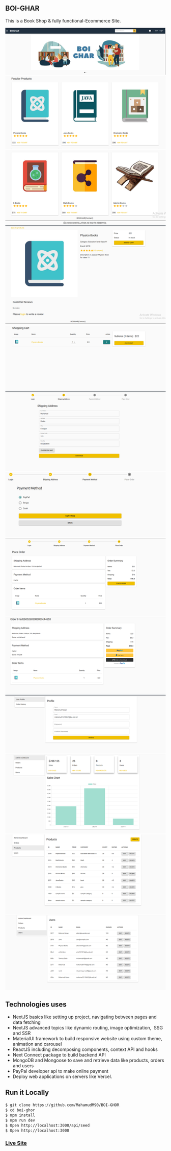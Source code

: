 ## BOI-GHAR 

This is a Book Shop & fully functional-Ecommerce Site. 


![ScreenShot of Form](screenshorts/lol.png)
![ScreenShot of Form](screenshorts/lala.png)
![ScreenShot of Form](screenshorts/a.png)
![ScreenShot of Form](screenshorts/b.png)
![ScreenShot of Form](screenshorts/c.png)
![ScreenShot of Form](screenshorts/d.png)
![ScreenShot of Form](screenshorts/e.png)
![ScreenShot of Form](screenshorts/f.png)
![ScreenShot of Form](screenshorts/g.png)
![ScreenShot of Form](screenshorts/h.png)
![ScreenShot of Form](screenshorts/i.png)
![ScreenShot of Form](screenshorts/j.png)
![ScreenShot of Form](screenshorts/k.png)




## Technologies uses
 - NextJS basics like setting up project, navigating between pages and data fetching
 - NextJS advanced topics like dynamic routing, image optimization,  SSG and SSR
 - MaterialUI framework to build responsive website using custom theme, animation and carousel
 - ReactJS including decomposing components, context API and hooks
 - Next Connect package to build backend API
 - MongoDB and Mongoose to save and retrieve data like products, orders and users
 - PayPal developer api to make online payment
 - Deploy web applications on servers like Vercel.




## Run it Locally
```
$ git clone https://github.com/MahamudM90/BOI-GHOR
$ cd boi-ghor
$ npm install
$ npm run dev
$ Open http://localhost:3000/api/seed
$ Open http://localhost:3000
```
   ###    [Live Site](https://boighorss.vercel.app/?fbclid=IwAR3f1UHUDWg0-41u_pPRq8vSZSZVpnMLtsQ1u3CvYKDppGGCBV4HO2ea-dk)
